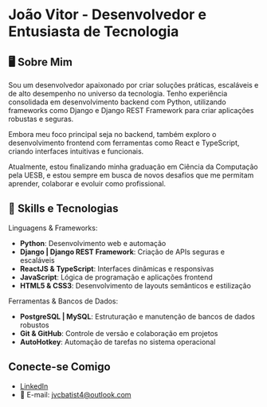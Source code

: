 # João Vitor - Desenvolvedor e Entusiasta de Tecnologia

## 🖥️ Sobre Mim
Sou um desenvolvedor apaixonado por criar soluções práticas, escaláveis e de alto desempenho no universo da tecnologia. Tenho experiência consolidada em desenvolvimento backend com Python, utilizando frameworks como Django e Django REST Framework para criar aplicações robustas e seguras.

Embora meu foco principal seja no backend, também exploro o desenvolvimento frontend com ferramentas como React e TypeScript, criando interfaces intuitivas e funcionais.

Atualmente, estou finalizando minha graduação em Ciência da Computação pela UESB, e estou sempre em busca de novos desafios que me permitam aprender, colaborar e evoluir como profissional.

## 🚀 Skills e Tecnologias
Linguagens & Frameworks:

- **Python**: Desenvolvimento web e automação
- **Django | Django REST Framework**: Criação de APIs seguras e escaláveis
- **ReactJS & TypeScript**: Interfaces dinâmicas e responsivas
- **JavaScript**: Lógica de programação e aplicações frontend
- **HTML5 & CSS3**: Desenvolvimento de layouts semânticos e estilização

Ferramentas & Bancos de Dados:

- **PostgreSQL | MySQL**: Estruturação e manutenção de bancos de dados robustos
- **Git & GitHub**: Controle de versão e colaboração em projetos
- **AutoHotkey**: Automação de tarefas no sistema operacional

## Conecte-se Comigo

- [LinkedIn](https://www.linkedin.com/in/soujoaovitor/)
- 📧 E-mail: jvcbatist4@outlook.com
